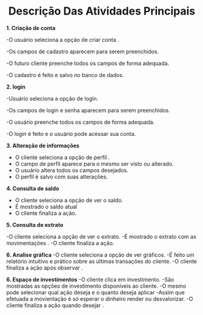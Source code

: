 <h1 align="center"> Descrição Das Atividades Principais  </h1>

**1. Criação de conta**  

  -O usuário  seleciona a opção de criar conta .
  
  -Os campos de cadastro aparecem para serem preenchidos.
  
  -O futuro cliente  preenche todos os campos de forma adequada.
  
  -O cadastro é feito e salvo no banco de dados.   
  
  **2. login**  
  
-Usuário  seleciona a opção de login.

-Os campos de login e senha aparecem para serem preenchidos.

-O usuário preenche todos os campos de forma adequada.

-O login é feito e o usuário pode acessar sua conta.

**3. Alteração de informações**  

- O cliente  seleciona a opção de perfil .
- O campo de perfil aparece para o mesmo ser visto ou alterado.
- O usuário  altera  todos os campos desejados.
- O perfil é salvo com suas alterações.

**4. Consulta de saldo**  
- O cliente  seleciona a opção de ver o saldo.
- É mostrado o saldo atual  
- O cliente finaliza a ação.

**5. Consulta de extrato**

-O cliente  seleciona a opção de ver o extrato.
-É mostrado o extrato com as movimentações .
-O cliente finaliza a ação.

**6. Analise gráfica**
-O cliente  seleciona a opção de ver gráficos.
-É feito um relatório intuitivo e prático sobre as últimas transações do cliente.
-O cliente finaliza a ação após observar .

**6. Espaço de investimentos**
-O cliente clica em investimento.
-São mostradas as opções de investimento disponíveis ao cliente.
-O mesmo pode selecionar qual ação deseja e o quanto deseja aplicar
-Assim que efetuada a movientação é só esperar o dinheiro render ou desvalorizar.
-O cliente finaliza a ação quando desejar .


